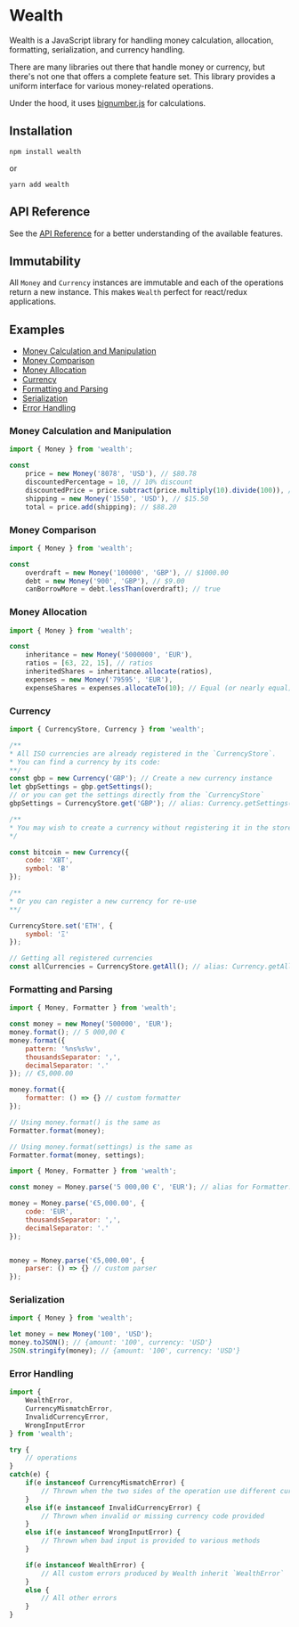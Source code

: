# Wealth

Wealth is a JavaScript library for handling money calculation, allocation, formatting, serialization, and currency handling.

There are many libraries out there that handle money or currency, but there's not one that offers a complete feature set.
This library provides a uniform interface for various money-related operations.

Under the hood, it uses [bignumber.js](https://github.com/MikeMcl/bignumber.js/) for calculations.

## Installation
`npm install wealth`

or

`yarn add wealth`

## API Reference
See the [API Reference](http://amirmohsen.github.io/wealth) for a better understanding of the available features.

## Immutability
All `Money` and `Currency` instances are immutable and each of the operations return a new instance.
This makes `Wealth` perfect for react/redux applications.

## Examples

- [Money Calculation and Manipulation](#money-calculation-and-manipulation)
- [Money Comparison](#money-comparison)
- [Money Allocation](#money-allocation)
- [Currency](#currency)
- [Formatting and Parsing](#formatting-and-parsing)
- [Serialization](#serialization)
- [Error Handling](#error-handling)

### Money Calculation and Manipulation
```js
import { Money } from 'wealth';

const
	price = new Money('8078', 'USD'), // $80.78
	discountedPercentage = 10, // 10% discount
	discountedPrice = price.subtract(price.multiply(10).divide(100)), // $72.70
	shipping = new Money('1550', 'USD'), // $15.50
	total = price.add(shipping); // $88.20
```

### Money Comparison
```js
import { Money } from 'wealth';

const
	overdraft = new Money('100000', 'GBP'), // $1000.00
	debt = new Money('900', 'GBP'), // $9.00
	canBorrowMore = debt.lessThan(overdraft); // true
```

### Money Allocation
```js
import { Money } from 'wealth';

const
	inheritance = new Money('5000000', 'EUR'),
	ratios = [63, 22, 15], // ratios
	inheritedShares = inheritance.allocate(ratios),
	expenses = new Money('79595', 'EUR'),
	expenseShares = expenses.allocateTo(10); // Equal (or nearly equal) shares of expenses
```

### Currency
```js
import { CurrencyStore, Currency } from 'wealth';

/**
* All ISO currencies are already registered in the `CurrencyStore`.
* You can find a currency by its code:
**/
const gbp = new Currency('GBP'); // Create a new currency instance
let gbpSettings = gbp.getSettings();
// or you can get the settings directly from the `CurrencyStore`
gbpSettings = CurrencyStore.get('GBP'); // alias: Currency.getSettings()

/**
* You may wish to create a currency without registering it in the store for one-off use.
*/

const bitcoin = new Currency({
	code: 'XBT',
	symbol: 'Ƀ'
});

/**
* Or you can register a new currency for re-use
**/

CurrencyStore.set('ETH', {
	symbol: 'Ξ'
});

// Getting all registered currencies
const allCurrencies = CurrencyStore.getAll(); // alias: Currency.getAllSettings()
```

### Formatting and Parsing
```js
import { Money, Formatter } from 'wealth';

const money = new Money('500000', 'EUR');
money.format(); // 5 000,00 €
money.format({
	pattern: '%ns%s%v',
	thousandsSeparator: ',',
	decimalSeparator: '.'
}); // €5,000.00

money.format({
	formatter: () => {} // custom formatter
});

// Using money.format() is the same as
Formatter.format(money);

// Using money.format(settings) is the same as
Formatter.format(money, settings);
```

```js
import { Money, Formatter } from 'wealth';

const money = Money.parse('5 000,00 €', 'EUR'); // alias for Formatter.parse

money = Money.parse('€5,000.00', {
	code: 'EUR',
	thousandsSeparator: ',',
	decimalSeparator: '.'
});


money = Money.parse('€5,000.00', {
	parser: () => {} // custom parser
});
```

### Serialization

```js
import { Money } from 'wealth';

let money = new Money('100', 'USD');
money.toJSON(); // {amount: '100', currency: 'USD'}
JSON.stringify(money); // {amount: '100', currency: 'USD'}
```

### Error Handling
```js
import {
	WealthError,
	CurrencyMismatchError,
	InvalidCurrencyError,
	WrongInputError
} from 'wealth';

try {
	// operations
}
catch(e) {
	if(e instanceof CurrencyMismatchError) {
		// Thrown when the two sides of the operation use different currencies
	}
	else if(e instanceof InvalidCurrencyError) {
		// Thrown when invalid or missing currency code provided
	}
	else if(e instanceof WrongInputError) {
		// Thrown when bad input is provided to various methods
	}

	if(e instanceof WealthError) {
		// All custom errors produced by Wealth inherit `WealthError`
	}
	else {
		// All other errors
	}
}
```

